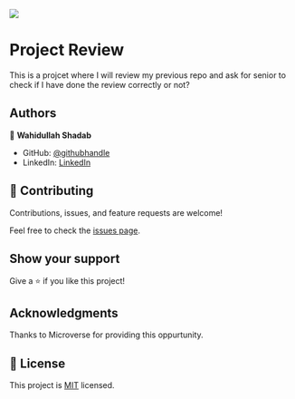 ![](https://img.shields.io/badge/Microverse-blueviolet)

# Project Review
This is a projcet where I will review my previous repo and ask for senior to check if I have done the review correctly or not?



## Authors


👤 **Wahidullah Shadab**

- GitHub: [@githubhandle](https://github.com/shadabwahidullah)
- LinkedIn: [LinkedIn](https://www.linkedin.com/in/wahidullah-shadab-2712031a3)

## 🤝 Contributing

Contributions, issues, and feature requests are welcome!

Feel free to check the [issues page](../../issues/).

## Show your support

Give a ⭐️ if you like this project!

## Acknowledgments

Thanks to Microverse for providing this oppurtunity. 

## 📝 License

This project is [MIT](./MIT.md) licensed.
